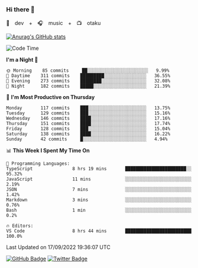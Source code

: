 ### Hi there 👋

🚀　dev　+　🎧　music　+　📺　otaku


[![Anurag's GitHub stats](https://github-readme-stats.vercel.app/api?username=koheitasaka&count_private=true&show_icons=true&theme=monokai)](https://github.com/koheitasaka/github-readme-stats)

<!--START_SECTION:waka-->
![Code Time](http://img.shields.io/badge/Code%20Time-1%2C085%20hrs%2046%20mins-blue)

**I'm a Night 🦉** 

```text
🌞 Morning    85 commits     ██░░░░░░░░░░░░░░░░░░░░░░░   9.99% 
🌆 Daytime    311 commits    █████████░░░░░░░░░░░░░░░░   36.55% 
🌃 Evening    273 commits    ████████░░░░░░░░░░░░░░░░░   32.08% 
🌙 Night      182 commits    █████░░░░░░░░░░░░░░░░░░░░   21.39%

```
📅 **I'm Most Productive on Thursday** 

```text
Monday       117 commits    ███░░░░░░░░░░░░░░░░░░░░░░   13.75% 
Tuesday      129 commits    ███░░░░░░░░░░░░░░░░░░░░░░   15.16% 
Wednesday    146 commits    ████░░░░░░░░░░░░░░░░░░░░░   17.16% 
Thursday     151 commits    ████░░░░░░░░░░░░░░░░░░░░░   17.74% 
Friday       128 commits    ███░░░░░░░░░░░░░░░░░░░░░░   15.04% 
Saturday     138 commits    ████░░░░░░░░░░░░░░░░░░░░░   16.22% 
Sunday       42 commits     █░░░░░░░░░░░░░░░░░░░░░░░░   4.94%

```


📊 **This Week I Spent My Time On** 

```text
💬 Programming Languages: 
TypeScript               8 hrs 19 mins       ███████████████████████░░   95.32% 
JavaScript               11 mins             ░░░░░░░░░░░░░░░░░░░░░░░░░   2.19% 
JSON                     7 mins              ░░░░░░░░░░░░░░░░░░░░░░░░░   1.42% 
Markdown                 3 mins              ░░░░░░░░░░░░░░░░░░░░░░░░░   0.76% 
Bash                     1 min               ░░░░░░░░░░░░░░░░░░░░░░░░░   0.2%

🔥 Editors: 
VS Code                  8 hrs 44 mins       █████████████████████████   100.0%

```


 Last Updated on 17/09/2022 19:36:07 UTC
<!--END_SECTION:waka-->

[![GitHub Badge](https://img.shields.io/badge/GitHub-100000?style=for-the-badge&logo=github&logoColor=white)](https://github.com/koheitasaka)
[![Twitter Badge](https://img.shields.io/badge/Twitter-1DA1F2?style=for-the-badge&logo=twitter&logoColor=white)](https://twitter.com/sleep_asleep_)
